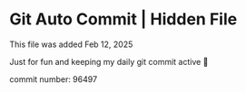 # Git Auto Commit | Hidden File

This file was added Feb 12, 2025

Just for fun and keeping my daily git commit active 🤪

commit number: 96497
